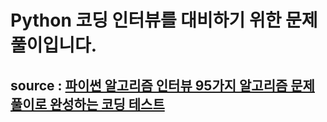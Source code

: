 # Python 코딩 인터뷰를 대비하기 위한 문제풀이입니다.
## source : [파이썬 알고리즘 인터뷰 95가지 알고리즘 문제 풀이로 완성하는 코딩 테스트](https://github.com/onlybooks/algorithm-interview)

